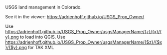 USGS land management in Colorado.

See it in the viewer: https://adrienhoff.github.io/USGS_Prop_Owner/

Use https://adrienhoff.github.io/USGS_Prop_Owner/usgsManagerName/{z}/{x}/{y}.png to load into QGIS. 
Use https://adrienhoff.github.io/USGS_Prop_Owner/usgsManagerName/{$z}/{$x}/{$y}.png for TAK XML

